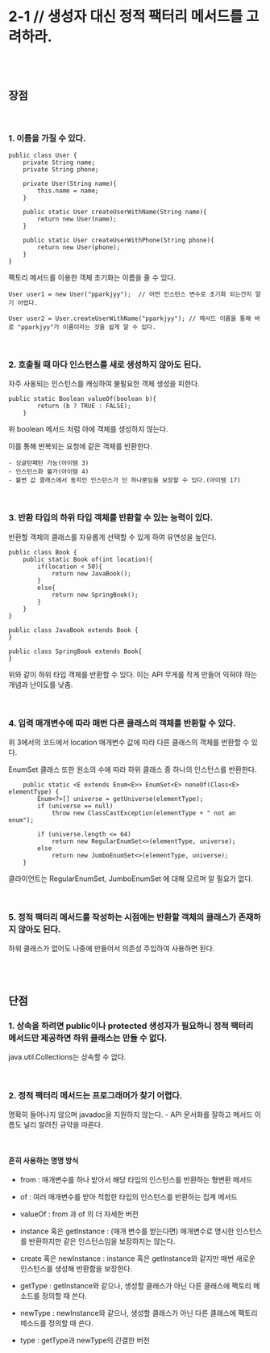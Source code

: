 # 2-1 // 생성자 대신 정적 팩터리 메서드를 고려하라.

<br>
<br>

## 장점
<br>

### 1. 이름을 가질 수 있다.

```
public class User {
    private String name;
    private String phone;
    
    private User(String name){
        this.name = name;
    }
    
    public static User createUserWithName(String name){
        return new User(name);
    }

    public static User createUserWithPhone(String phone){
        return new User(phone);
    }
}
```

팩토리 메서드를 이용한 객체 초기화는 이름을 줄 수 있다.

```
User user1 = new User("pparkjyy");  // 어떤 인스턴스 변수로 초기화 되는건지 알기 어렵다.

User user2 = User.createUserWithName("pparkjyy"); // 메서드 이름을 통해 바로 "pparkjyy"가 이름이라는 것을 쉽게 알 수 있다.
```
<br>

### 2. 호출될 때 마다 인스턴스를 새로 생성하지 않아도 된다.

자주 사옹되는 인스턴스를 캐싱하여 불필요한 객체 생성을 피한다.

```
public static Boolean valueOf(boolean b){
        return (b ? TRUE : FALSE);
    }
```
위 boolean 메서드 처럼 아에 객체를 생성하지 않는다.

이를 통해 반복되는 요청에 같은 객체를 반환한다.

    - 싱글턴패턴 가능(아이템 3)
    - 인스턴스화 불가(아이템 4)
    - 불변 값 클래스에서 동치인 인스턴스가 단 하나뿐임을 보장할 수 있다.(아이템 17)

<br>


### 3. 반환 타입의 하위 타입 객체를 반환할 수 있는 능력이 있다.

반환할 객체의 클래스를 자유롭게 선택할 수 있게 하여 유연성을 높인다.

```
public class Book {
    public static Book of(int location){
        if(location < 50){
            return new JavaBook();
        }
        else{
            return new SpringBook();
        }
    }
}
```
```
public class JavaBook extends Book {
}

public class SpringBook extends Book{
}
```

위와 같이 하위 타입 객체를 반환할 수 있다.
이는 API 무게를 작게 만들어 익혀야 하는 개념과 난이도를 낮춤.

<br>

### 4. 입력 매개변수에 따라 매번 다른 클래스의 객체를 반환할 수 있다.

위 3에서의 코드에서 location 매개변수 값에 따라 다른 클래스의 객체를 반환할 수 있다.

EnumSet 클래스 또한 원소의 수에 따라 하위 클래스 중 하나의 인스턴스를 반환한다.

```
    public static <E extends Enum<E>> EnumSet<E> noneOf(Class<E> elementType) {
        Enum<?>[] universe = getUniverse(elementType);
        if (universe == null)
            throw new ClassCastException(elementType + " not an enum");

        if (universe.length <= 64)
            return new RegularEnumSet<>(elementType, universe);
        else
            return new JumboEnumSet<>(elementType, universe);
    }
```

클라이언트는 RegularEnumSet, JumboEnumSet 에 대해 모르며 알 필요가 없다.

<br>

### 5. 정적 팩터리 메서드를 작성하는 시점에는 반환할 객체의 클래스가 존재하지 않아도 된다.

하위 클래스가 없어도 나중에 만들어서 의존성 주입하여 사용하면 된다.

<br>
<br>

## 단점

### 1. 상속을 하려면 public이나 protected 생성자가 필요하니 정적 팩터리 메서드만 제공하면 하위 클래스는 만들 수 없다.

java.util.Collections는 상속할 수 없다. 

<br>

### 2. 정적 팩터리 메서드는 프로그래머가 찾기 어렵다.

명확히 들어나지 않으며 javadoc을 지원하지 않는다.
    - API 문서화를 잘하고 메서드 이름도 널리 알려진 규약을 따른다.

<br>

#### 흔히 사용하는 명명 방식

- from : 매개변수를 하나 받아서 해당 타입의 인스턴스를 반환하는 형변환 메서드

- of : 여러 매개변수를 받아 적합한 타입의 인스턴스를 반환하는 집계 메서드

- valueOf : from 과 of 의 더 자세한 버전

- instance 혹은 getInstance : (매개 변수를 받는다면) 매개변수로 명시한 인스턴스를 반환하지만 같은 인스턴스임을 보장하지는 않는다.

- create 혹은 newInstance : instance 혹은 getInstance와 같지만 매번 새로운 인스턴스를 생성해 반환함을 보장한다.

- getType : getInstance와 같으나, 생성할 클래스가 아닌 다른 클래스에 팩토리 메소드를 정의할 때 쓴다.

- newType : newInstance와 같으나, 생성할 클래스가 아닌 다른 클래스에 팩토리 메소드를 정의할 때 쓴다.

- type : getType과 newType의 간결한 버전


